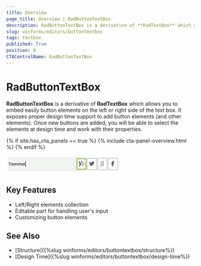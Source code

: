 ```yaml
---
title: Overview
page_title: Overview | RadButtonTextBox
description: RadButtonTextBox is a derivative of **RadTextBox** which allows you to embed easily button elements on the left or right side of the text box.
slug: winforms/editors/buttontextbox
tags: textbox
published: True
position: 0
CTAControlName: RadButtonTextBox
---
```


# RadButtonTextBox

**RadButtonTextBox** is a derivative of **RadTextBox** which allows you to embed easily button elements on the left or right side of the text box. It exposes proper design time support to add button elements (and other elements). Once new buttons are added, you will be able to select the elements at design time and work with their properties.

{% if site.has_cta_panels == true %}
{% include cta-panel-overview.html %}
{% endif %}

![editors-buttontextbox-overview 001](images/editors-buttontextbox-overview001.png)

## Key Features

- Left/Right elements collection
- Editable part for handling user's input
- Customizing button elements


## See Also

* [Structure]({%slug winforms/editors/buttontextbox/structure%})
* [Design Time]({%slug winforms/editors/buttontextbox/design-time%})